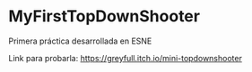 # MyFirstTopDownShooter

Primera práctica desarrollada en ESNE

Link para probarla: https://greyfull.itch.io/mini-topdownshooter
